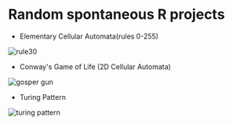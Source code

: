 # Random spontaneous R projects

- Elementary Cellular Automata(rules 0-255)

![rule30](/Cellular_automata_files/rule30_gif/rule30.gif)

- Conway's Game of Life (2D Cellular Automata)

![gosper gun](/Game_of_Life_files/gun/gosper/gosper.gif)

- Turing Pattern

![turing pattern](/Turing_Pattern_files/default30/default.gif)

